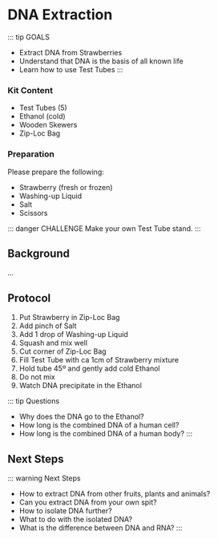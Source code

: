 # DNA Extraction

::: tip GOALS
- Extract DNA from Strawberries
- Understand that DNA is the basis of all known life
- Learn how to use Test Tubes
:::

### Kit Content

- Test Tubes (5)
- Ethanol (cold)
- Wooden Skewers
- Zip-Loc Bag

### Preparation

Please prepare the following:

- Strawberry (fresh or frozen)
- Washing-up Liquid
- Salt
- Scissors

::: danger CHALLENGE
Make your own Test Tube stand.
:::

## Background
...

## Protocol

1. Put Strawberry in Zip-Loc Bag
2. Add pinch of Salt
3. Add 1 drop of Washing-up Liquid
4. Squash and mix well
5. Cut corner of Zip-Loc Bag
6. Fill Test Tube with ca 1cm of Strawberry mixture
7. Hold tube 45º and gently add cold Ethanol
8. Do not mix
9. Watch DNA precipitate in the Ethanol

::: tip Questions
- Why does the DNA go to the Ethanol?
- How long is the combined DNA of a human cell?
- How long is the combined DNA of a human body?
:::

## Next Steps

::: warning Next Steps
- How to extract DNA from other fruits, plants and animals?
- Can you extract DNA from your own spit?
- How to isolate DNA further?
- What to do with the isolated DNA?
- What is the difference between DNA and RNA?
:::
